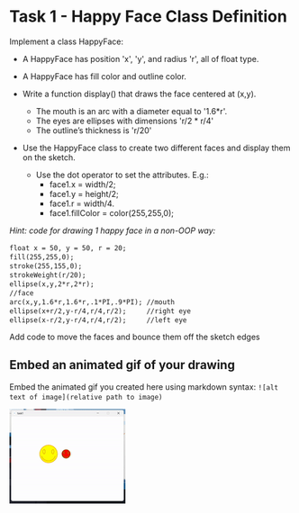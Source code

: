 # Task 1 - Happy Face Class Definition

Implement a class HappyFace:

- A HappyFace has position 'x', 'y', and radius 'r', all of float type.
- A HappyFace has fill color and outline color.
- Write a function display() that draws the face centered at (x,y).
  - The mouth is an arc with a diameter equal to '1.6*r'.
  - The eyes are ellipses with dimensions 'r/2 * r/4'
  - The outline’s thickness is 'r/20'

- Use the HappyFace class to create two different faces and display them on the sketch.
   - Use the dot operator to set the attributes. E.g.:
     - face1.x = width/2;
     - face1.y = height/2;
     - face1.r = width/4.
     - face1.fillColor = color(255,255,0);

*Hint: code for drawing 1 happy face in a non-OOP way:*

```
float x = 50, y = 50, r = 20;
fill(255,255,0);
stroke(255,155,0);
strokeWeight(r/20);
ellipse(x,y,2*r,2*r);                
//face
arc(x,y,1.6*r,1.6*r,.1*PI,.9*PI); //mouth
ellipse(x+r/2,y-r/4,r/4,r/2);     //right eye
ellipse(x-r/2,y-r/4,r/4,r/2);     //left eye
```

Add code to move the faces and bounce them off the sketch edges

## Embed an animated gif of your drawing

Embed the animated gif you created here using markdown syntax: `![alt text of image](relative path to image)`

![task1](task1.gif)